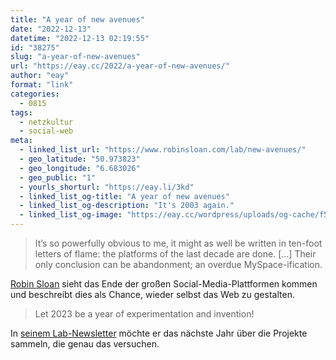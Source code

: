 ```yaml
---
title: "A year of new avenues"
date: "2022-12-13"
datetime: "2022-12-13 02:19:55"
id: "38275"
slug: "a-year-of-new-avenues"
url: "https://eay.cc/2022/a-year-of-new-avenues/"
author: "eay"
format: "link"
categories:
  - 0815
tags:
  - netzkultur
  - social-web
meta:
  - linked_list_url: "https://www.robinsloan.com/lab/new-avenues/"
  - geo_latitude: "50.973823"
  - geo_longitude: "6.683026"
  - geo_public: "1"
  - yourls_shorturl: "https://eay.li/3kd"
  - linked_list_og-title: "A year of new avenues"
  - linked_list_og-description: "It's 2003 again."
  - linked_list_og-image: "https://eay.cc/wordpress/uploads/og-cache/f56cfdbce07501cc443431e76e136322.webp"
---
```


> It’s so pow­er­fully obvi­ous to me, it might as well be writ­ten in ten-foot let­ters of flame: the plat­forms of the last decade are done. \[…\] Their only con­clu­sion can be abandonment; an over­due MySpace-ification.

[Robin Sloan](https://www.robinsloan.com/) sieht das Ende der großen Social-Media-Plattformen kommen und beschreibt dies als Chance, wieder selbst das Web zu gestalten.

> Let 2023 be a year of exper­i­men­ta­tion and invention!

In [seinem Lab-Newsletter](https://www.robinsloan.com/lab/) möchte er das nächste Jahr über die Projekte sammeln, die genau das versuchen.
